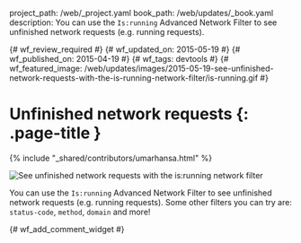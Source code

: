 project_path: /web/_project.yaml
book_path: /web/updates/_book.yaml
description: You can use the <code>Is:running</code> Advanced Network Filter to see unfinished network requests (e.g. running requests).

{# wf_review_required #}
{# wf_updated_on: 2015-05-19 #}
{# wf_published_on: 2015-04-19 #}
{# wf_tags: devtools #}
{# wf_featured_image: /web/updates/images/2015-05-19-see-unfinished-network-requests-with-the-is-running-network-filter/is-running.gif #}

# Unfinished network requests {: .page-title }

{% include "_shared/contributors/umarhansa.html" %}


<img src="/web/updates/images/2015-05-19-see-unfinished-network-requests-with-the-is-running-network-filter/is-running.gif" alt="See unfinished network requests with the is:running network filter">

You can use the <code>Is:running</code> Advanced Network Filter to see unfinished network requests (e.g. running requests). Some other filters you can try are: <code>status-code</code>, <code>method</code>, <code>domain</code> and more!


{# wf_add_comment_widget #}
